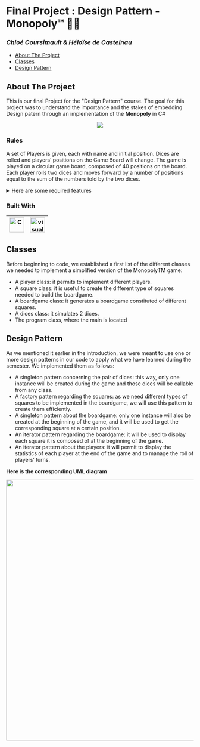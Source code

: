 
# Final Project : Design Pattern - Monopoly™ 🎲💸
### _Chloé Coursimault & Héloïse de Castelnau_
</p>

- [About The Project](#about-the-project)
- [Classes](#classes)
- [Design Pattern](#design-pattern)

<!-- ABOUT THE PROJECT -->
## About The Project

This is our final Project for the "Design Pattern" course. The goal for this project was to understand the importance and the stakes of embedding Design patern through an implementation of the **Monopoly** in C#


<p align="center">
  <img  src="https://upload.wikimedia.org/wikipedia/en/f/f9/Monopoly_pack_logo.png">
</p>


### Rules
A set of Players is given, each with name and initial position. Dices are rolled and players’ positions on the Game Board will change. The game is played on a circular game board, composed of 40 positions on the board. Each player rolls two dices and moves forward by a number of positions equal to the sum of the numbers told by the two dices.

<details>
  <summary>Here are some required features</summary>
  <ol>
    <li><a>Takes a set of given players.</a></li>
    <li><a>The boardgame should be composed of 40 squares and permits circular turns.</a></li>
    <li><a>Must include 2 specific squares: Jail and Go To Jail.</a></li>
    <li><a>Permits to roll dices.</a></li>
    <li><a>The position of the player must change after the throw of 2 dices.</a></li>
    <li><a>If the player gets 3 doubles during his turn, he goes to jail.</a></li>
    <li><a>A player turn ends after the position of the player changed.</a></li>
    <li><a>If a player is in jail, he needs to get a double or to skip his turn three times to get out. After getting out of jail, the player can’t roll the dices another time, even if he got a double.</a></li>
  </ol>
</details>



### Built With

<img alt="C" title="Csharp" width="40px" src="https://img.icons8.com/color/48/000000/c-sharp-logo.png">|<img title="visual-studio" alt="visual-studio" width="40px" src="https://img.icons8.com/fluency/48/000000/visual-studio-2019.png">|
|--|--|



## Classes

Before beginning to code, we established a first list of the different classes we needed to implement a simplified version of the MonopolyTM game:
*  A player class: it permits to implement different players.
*  A square class: it is useful to create the different type of squares needed to build the boardgame.
*  A boardgame class: it generates a boardgame constituted of different squares.
*  A dices class: it simulates 2 dices.
*  The program class, where the main is located



## Design Pattern 

As we mentioned it earlier in the introduction, we were meant to use one or more design patterns in our code to apply what we have learned during the semester. We implemented them as follows: 
*  A singleton pattern concerning the pair of dices: this way, only one instance will be created during the game and those dices will be callable from any class.
*  A factory pattern regarding the squares: as we need different types of squares to be implemented in the boardgame, we will use this pattern to create them efficiently.
*  A singleton pattern about the boardgame: only one instance will also be created at the beginning of the game, and it will be used to get the corresponding square at a certain position.
*  An iterator pattern regarding the boardgame: it will be used to display each square it is composed of at the beginning of the game.
*  An iterator pattern about the players: it will permit to display the statistics of each player at the end of the game and to manage the roll of players’ turns.

**Here is the corresponding UML diagram**
<p align="center">
  <img width="700" height="700" src="https://user-images.githubusercontent.com/92330168/148696940-38aae2af-e85c-44c7-bcc5-6b774b587a2b.png">
</p>
